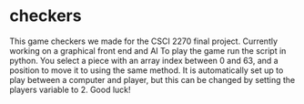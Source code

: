 checkers
========
This game checkers we made for the CSCI 2270 final project.
Currently working on a graphical front end and AI
To play the game run the script in python. You select a piece with an
array index between 0 and 63, and a position to move it to using the same
method. It is automatically set up to play between a computer and
player, but this can be changed by setting the players variable to 2.
Good luck!